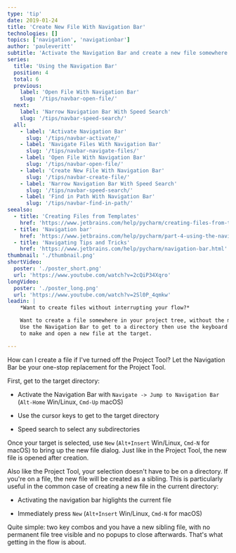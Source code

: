 ```yaml
---
type: 'tip'
date: 2019-01-24
title: 'Create New File With Navigation Bar'
technologies: []
topics: ['navigation', 'navigationbar']
author: 'pauleveritt'
subtitle: 'Activate the Navigation Bar and create a new file somewhere in the project tree.'
series:
  title: 'Using the Navigation Bar'
  position: 4
  total: 6
  previous:
    label: 'Open File With Navigation Bar'
    slug: '/tips/navbar-open-file/'
  next:  
    label: 'Narrow Navigation Bar With Speed Search'
    slug: '/tips/navbar-speed-search/'
  all: 
    - label: 'Activate Navigation Bar'
      slug: '/tips/navbar-activate/'
    - label: 'Navigate Files With Navigation Bar'
      slug: '/tips/navbar-navigate-files/'
    - label: 'Open File With Navigation Bar'
      slug: '/tips/navbar-open-file/'
    - label: 'Create New File With Navigation Bar'
      slug: '/tips/navbar-create-file/'
    - label: 'Narrow Navigation Bar With Speed Search'
      slug: '/tips/navbar-speed-search/'
    - label: 'Find in Path With Navigation Bar'
      slug: '/tips/navbar-find-in-path/'
seealso:
  - title: 'Creating Files from Templates'
    href: 'https://www.jetbrains.com/help/pycharm/creating-files-from-templates.html'
  - title: 'Navigation bar'
    href: 'https://www.jetbrains.com/help/pycharm/part-4-using-the-navigation-bar.html'
  - title: 'Navigating Tips and Tricks'
    href: 'https://www.jetbrains.com/help/pycharm/navigation-bar.html'
thumbnail: './thumbnail.png'
shortVideo:
  poster: './poster_short.png'
  url: 'https://www.youtube.com/watch?v=2cQiP34Xqro'
longVideo:
  poster: './poster_long.png'
  url: 'https://www.youtube.com/watch?v=2Sl0P_4qmkw'
leadin: |
    *Want to create files without interrupting your flow?*

    Want to create a file somewhere in your project tree, without the mouse? 
    Use the Navigation Bar to get to a directory then use the keyboard 
    to make and open a new file at the target.

---
```


How can I create a file if I've turned off the Project Tool? Let the 
Navigation Bar be your one-stop replacement for the Project Tool.

First, get to the target directory:

- Activate the Navigation Bar with 
`Navigate -> Jump to Navigation Bar` (`Alt-Home` Win/Linux, 
`Cmd-Up` macOS)

- Use the cursor keys to get to the target directory

- Speed search to select any subdirectories

Once your target is selected, use `New` (`Alt+Insert` Win/Linux, 
`Cmd-N` for macOS) to bring up the new file dialog. Just like in 
the Project Tool, the new file is opened after creation.

Also like the Project Tool, your selection doesn't have to be on a 
directory. If you're on a file, the new file will be created as a 
sibling. This is particularly useful in the common case of creating a 
new file in the current directory:

- Activating the navigation bar higlights the current file

- Immediately press `New` (`Alt+Insert` Win/Linux, `Cmd-N` for macOS)

Quite simple: two key combos and you have a new sibling file, with no 
permanent file tree visible and no popups to close afterwards. That's 
what getting in the flow is about.
